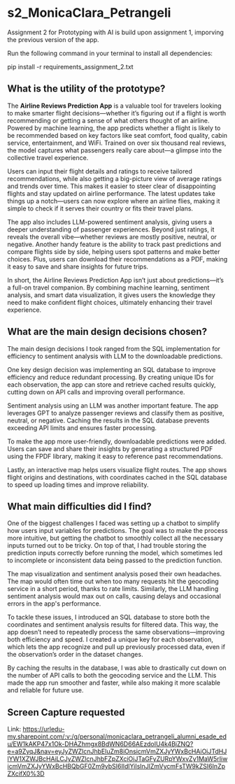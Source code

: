 # s2_MonicaClara_Petrangeli
Assignment 2 for Prototyping with AI is build upon assignment 1, imporving the previous version of the app.

Run the following command in your terminal to install all dependencies:

pip install -r requirements_assignment_2.txt

## What is the utility of the prototype?
The **Airline Reviews Prediction App** is a valuable tool for travelers looking to make smarter flight decisions—whether it’s figuring out if a flight is worth recommending or getting a sense of what others thought of an airline. Powered by machine learning, the app predicts whether a flight is likely to be recommended based on key factors like seat comfort, food quality, cabin service, entertainment, and WiFi. Trained on over six thousand real reviews, the model captures what passengers really care about—a glimpse into the collective travel experience.

Users can input their flight details and ratings to receive tailored recommendations, while also getting a big-picture view of average ratings and trends over time. This makes it easier to steer clear of disappointing flights and stay updated on airline performance. The latest updates take things up a notch—users can now explore where an airline flies, making it simple to check if it serves their country or fits their travel plans.

The app also includes LLM-powered sentiment analysis, giving users a deeper understanding of passenger experiences. Beyond just ratings, it reveals the overall vibe—whether reviews are mostly positive, neutral, or negative. Another handy feature is the ability to track past predictions and compare flights side by side, helping users spot patterns and make better choices. Plus, users can download their recommendations as a PDF, making it easy to save and share insights for future trips.

In short, the Airline Reviews Prediction App isn’t just about predictions—it’s a full-on travel companion. By combining machine learning, sentiment analysis, and smart data visualization, it gives users the knowledge they need to make confident flight choices, ultimately enhancing their travel experience.

## What are the main design decisions chosen?
The main design decisions I took ranged from the SQL implementation for efficiency to sentiment analysis with LLM to the downloadable predictions.

One key design decision was implementing an SQL database to improve efficiency and reduce redundant processing. By creating unique IDs for each observation, the app can store and retrieve cached results quickly, cutting down on API calls and improving overall performance.

Sentiment analysis using an LLM was another important feature. The app leverages GPT to analyze passenger reviews and classify them as positive, neutral, or negative. Caching the results in the SQL database prevents exceeding API limits and ensures faster processing.

To make the app more user-friendly, downloadable predictions were added. Users can save and share their insights by generating a structured PDF using the FPDF library, making it easy to reference past recommendations.

Lastly, an interactive map helps users visualize flight routes. The app shows flight origins and destinations, with coordinates cached in the SQL database to speed up loading times and improve reliability.

## What main difficulties did I find?
One of the biggest challenges I faced was setting up a chatbot to simplify how users input variables for predictions. The goal was to make the process more intuitive, but getting the chatbot to smoothly collect all the necessary inputs turned out to be tricky. On top of that, I had trouble storing the prediction inputs correctly before running the model, which sometimes led to incomplete or inconsistent data being passed to the prediction function.

The map visualization and sentiment analysis posed their own headaches. The map would often time out when too many requests hit the geocoding service in a short period, thanks to rate limits. Similarly, the LLM handling sentiment analysis would max out on calls, causing delays and occasional errors in the app's performance.

To tackle these issues, I introduced an SQL database to store both the coordinates and sentiment analysis results for filtered data. This way, the app doesn’t need to repeatedly process the same observations—improving both efficiency and speed. I created a unique key for each observation, which lets the app recognize and pull up previously processed data, even if the observation’s order in the dataset changes.

By caching the results in the database, I was able to drastically cut down on the number of API calls to both the geocoding service and the LLM. This made the app run smoother and faster, while also making it more scalable and reliable for future use.

## Screen Capture requested
Link:
https://urledu-my.sharepoint.com/:v:/g/personal/monicaclara_petrangeli_alumni_esade_edu/EW1kAKP47x1Ok-DHAZhmgx8BdWN6D66AEzdoIU4k4BjZNQ?e=a9ZyqJ&nav=eyJyZWZlcnJhbEluZm8iOnsicmVmZXJyYWxBcHAiOiJTdHJlYW1XZWJBcHAiLCJyZWZlcnJhbFZpZXciOiJTaGFyZURpYWxvZy1MaW5rIiwicmVmZXJyYWxBcHBQbGF0Zm9ybSI6IldlYiIsInJlZmVycmFsTW9kZSI6InZpZXcifX0%3D
